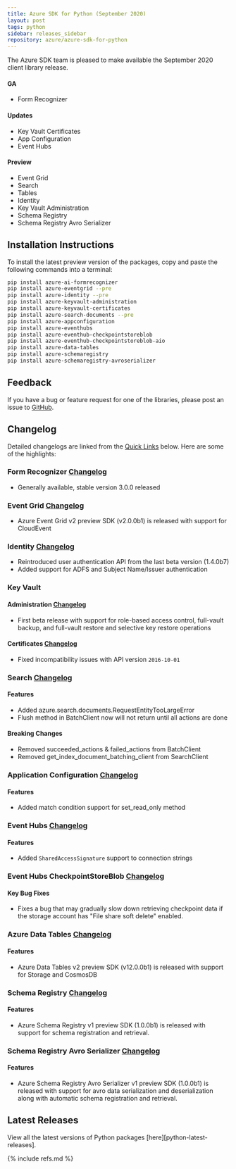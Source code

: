 ```yaml
---
title: Azure SDK for Python (September 2020)
layout: post
tags: python
sidebar: releases_sidebar
repository: azure/azure-sdk-for-python
---
```


The Azure SDK team is pleased to make available the September 2020 client library release.

#### GA

- Form Recognizer

#### Updates

- Key Vault Certificates
- App Configuration
- Event Hubs

#### Preview

- Event Grid
- Search
- Tables
- Identity
- Key Vault Administration
- Schema Registry
- Schema Registry Avro Serializer

## Installation Instructions

To install the latest preview version of the packages, copy and paste the following commands into a terminal:

```bash
pip install azure-ai-formrecognizer
pip install azure-eventgrid --pre
pip install azure-identity --pre
pip install azure-keyvault-administration
pip install azure-keyvault-certificates
pip install azure-search-documents --pre
pip install azure-appconfiguration
pip install azure-eventhubs
pip install azure-eventhub-checkpointstoreblob
pip install azure-eventhub-checkpointstoreblob-aio
pip install azure-data-tables
pip install azure-schemaregistry
pip install azure-schemaregistry-avroserializer
```

## Feedback

If you have a bug or feature request for one of the libraries, please post an issue to [GitHub](https://github.com/azure/azure-sdk-for-python/issues).

## Changelog

Detailed changelogs are linked from the [Quick Links](#quick-links) below. Here are some of the highlights:

### Form Recognizer [Changelog](https://github.com/Azure/azure-sdk-for-python/blob/master/sdk/formrecognizer/azure-ai-formrecognizer/CHANGELOG.md#300-2020-08-20)

- Generally available, stable version 3.0.0 released

### Event Grid [Changelog](https://github.com/Azure/azure-sdk-for-python/blob/master/sdk/eventgrid/azure-eventgrid/CHANGELOG.md#200b1-2020-09-08)

- Azure Event Grid v2 preview SDK (v2.0.0b1) is released with support for CloudEvent

### Identity [Changelog](https://github.com/Azure/azure-sdk-for-python/blob/master/sdk/identity/azure-identity/CHANGELOG.md#150b1-2020-09-08)

- Reintroduced user authentication API from the last beta version (1.4.0b7)
- Added support for ADFS and Subject Name/Issuer authentication

### Key Vault

#### Administration [Changelog](https://github.com/Azure/azure-sdk-for-python/blob/master/sdk/keyvault/azure-keyvault-administration/CHANGELOG.md#400b1-2020-09-08)

- First beta release with support for role-based access control, full-vault backup, and full-vault restore and selective key restore operations

#### Certificates [Changelog](https://github.com/Azure/azure-sdk-for-python/blob/master/sdk/keyvault/azure-keyvault-certificates/CHANGELOG.md#421-2020-09-08)

- Fixed incompatibility issues with API version `2016-10-01`

### Search [Changelog](https://github.com/Azure/azure-sdk-for-python/blob/master/sdk/search/azure-search-documents/CHANGELOG.md)

#### Features

- Added azure.search.documents.RequestEntityTooLargeError
- Flush method in BatchClient now will not return until all actions are done

#### Breaking Changes

- Removed succeeded_actions & failed_actions from BatchClient
- Removed get_index_document_batching_client from SearchClient

### Application Configuration [Changelog](https://github.com/Azure/azure-sdk-for-python/blob/master/sdk/appconfiguration/azure-appconfiguration/CHANGELOG.md)

#### Features

- Added match condition support for set_read_only method

### Event Hubs [Changelog](https://github.com/Azure/azure-sdk-for-python/blob/master/sdk/eventhub/azure-eventhub/CHANGELOG.md)

#### Features

- Added `SharedAccessSignature` support to connection strings

### Event Hubs CheckpointStoreBlob [Changelog](https://github.com/Azure/azure-sdk-for-python/blob/master/sdk/eventhub/azure-eventhub-checkpointstoreblob/CHANGELOG.md)

#### Key Bug Fixes

- Fixes a bug that may gradually slow down retrieving checkpoint data if the storage account has "File share soft delete" enabled.

### Azure Data Tables [Changelog](https://github.com/Azure/azure-sdk-for-python/blob/master/sdk/tables/azure-data-tables/CHANGELOG.md)

#### Features

- Azure Data Tables v2 preview SDK (v12.0.0b1) is released with support for Storage and CosmosDB

### Schema Registry [Changelog](https://github.com/Azure/azure-sdk-for-python/blob/master/sdk/schemaregistry/azure-schemaregistry/CHANGELOG.md)

#### Features

- Azure Schema Registry v1 preview SDK (1.0.0b1) is released with support for schema registration and retrieval.

### Schema Registry Avro Serializer [Changelog](https://github.com/Azure/azure-sdk-for-python/blob/master/sdk/schemaregistry/azure-schemaregistry/CHANGELOG.md)

#### Features

- Azure Schema Registry Avro Serializer v1 preview SDK (1.0.0b1) is released with support for avro data serialization and deserialization along with automatic schema registration and retrieval.

## Latest Releases

View all the latest versions of Python packages [here][python-latest-releases].

{% include refs.md %}
